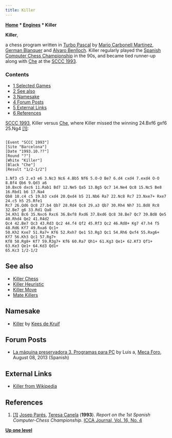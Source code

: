```yaml
---
title: Killer
---
```

**[Home](Home "Home") \* [Engines](Engines "Engines") \* Killer**


**Killer**,  

a chess program written in [Turbo Pascal](Pascal#TurboPascal "Pascal") by [Mario Carbonell Martinez](Mario_Carbonell_Martinez "Mario Carbonell Martinez"), [German Blanquer](index.php?title=German_Blanquer&action=edit&redlink=1 "German Blanquer (page does not exist)") and [Alvaro Benlloch](Alvaro_Benlloch "Alvaro Benlloch"). Killer regularly played the [Spanish Computer Chess Championship](Spanish_Computer_Chess_Championship "Spanish Computer Chess Championship") in the 90s, and became tied runner-up along with [Che](Che_ES "Che ES") at the [SCCC 1993](SCCC_1993 "SCCC 1993").



### Contents


* [1 Selected Games](#selected-games)
* [2 See also](#see-also)
* [3 Namesake](#namesake)
* [4 Forum Posts](#forum-posts)
* [5 External Links](#external-links)
* [6 References](#references)






[SCCC 1993](SCCC_1993 "SCCC 1993"), Killer versus [Che](Che_ES "Che ES"), where Killer missed the winning 24.Bxf6 gxf6 25.Ng4 <a id="cite-note-1" href="#cite-ref-1">[1]</a>:




```

[Event "SCCC 1993"]
[Site "Barcelona"]
[Date "1993.10.??"]
[Round "?"]
[White "Killer"]
[Black "Che"]
[Result "1/2-1/2"]

1.Nf3 c5 2.e3 e6 3.Nc3 Nc6 4.Bb5 Nf6 5.O-O Be7 6.d4 cxd4 7.exd4 O-O 8.Bf4 Qb6 9.Qd3 a6 
10.Bxc6 dxc6 11.Rab1 Bd7 12.Ne5 Qa5 13.Bg5 Qc7 14.Ne4 Qc8 15.Nc5 Be8 16.Rbd1 b6 17.Na4 
Qb8 18.c4 c5 19.b3 cxd4 20.Qxd4 b5 21.Nb6 Ra7 22.Nc8 Rc7 23.Nxe7+ Rxe7 24.c5 h5 25.Rfe1 
Rc7 26.Qd6 Qc8 27.b4 Qb7 28.Rd4 Qc8 29.a3 Qb7 30.Rh4 Nh7 31.Bd8 Rc8 32.Be7 g6 33.Rd1 Qa8
34.Kh1 Bc6 35.Nxc6 Rxc6 36.Bxf8 Rxd6 37.Bxd6 Qc8 38.Be7 Qc7 39.Bd8 Qe5 40.Rhd4 Qe2 41.R4d2
Qc4 42.Be7 Qc3 43.Rd3 Qc2 44.f4 Qf2 45.Rf3 Qc2 46.Rd8+ Kg7 47.h4 f5 48.Rd6 Kf7 49.Rxa6 Qc1+ 
50.Kh2 Kxe7 51.Ra7+ Kf6 52.Rxh7 Qe1 53.Rg3 Qc1 54.Rh6 Qxf4 55.Rxg6+ Kf7 56.Kh3 Qc1 57.Rg7+ 
Kf8 58.Rg8+ Kf7 59.R3g7+ Kf6 60.Ra7 Qh1+ 61.Kg3 Qe1+ 62.Kf3 Qf1+ 63.Ke3 Qe1+ 64.Kd3 Qd1+
65.Kc3 1/2-1/2

```

## See also


* [Killer Chess](Killer_Chess "Killer Chess")
* [Killer Heuristic](Killer_Heuristic "Killer Heuristic")
* [Killer Move](Killer_Move "Killer Move")
* [Mate Killers](Mate_Killers "Mate Killers")


## Namesake


* [Killer](Killer_(NL) "Killer (NL)") by [Kees de Kruif](index.php?title=Kees_de_Kruif&action=edit&redlink=1 "Kees de Kruif (page does not exist)")


## Forum Posts


* [La máquina preservadora 3. Programas para PC](http://www.foro.meca-web.es/viewtopic.php?f=9&t=72&start=30#p2512) by Luis a, [Meca Foro](Computer_Chess_Forums "Computer Chess Forums"), August 08, 2013 (Spanish)


## External Links


* [Killer from Wikipedia](https://en.wikipedia.org/wiki/Killer)


## References


1. <a id="cite-ref-1" href="#cite-note-1">[1]</a> [Josep Parés](Natalia_Par%C3%A9s "Natalia Parés"), [Teresa Canela](Teresa_Canela "Teresa Canela") (**1993**). *Report on the 1st Spanish Computer-Chess Championship*. [ICCA Journal, Vol. 16, No. 4](ICGA_Journal#16_4 "ICGA Journal")

**[Up one level](Engines "Engines")**







 
